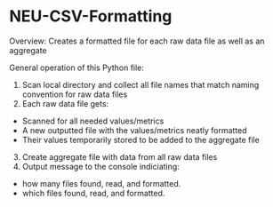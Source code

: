 # NEU-CSV-Formatting
Overview: Creates a formatted file for each raw data file as well as an aggregate

General operation of this Python file:
1. Scan local directory and collect all file names that match naming convention for raw data files
2. Each raw data file gets:
  * Scanned for all needed values/metrics
  * A new outputted file with the values/metrics neatly formatted
  * Their values temporarily stored to be added to the aggregate file
3. Create aggregate file with data from all raw data files
4. Output message to the console indiciating:
  * how many files found, read, and formatted. 
  * which files found, read, and formatted. 
